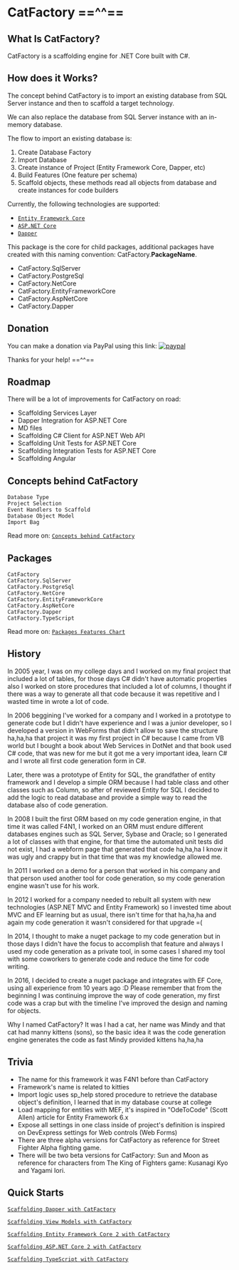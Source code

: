 # CatFactory ==^^==

## What Is CatFactory?

CatFactory is a scaffolding engine for .NET Core built with C#.

## How does it Works?

The concept behind CatFactory is to import an existing database from SQL Server instance and then to scaffold a target technology.

We can also replace the database from SQL Server instance with an in-memory database.

The flow to import an existing database is:

1. Create Database Factory
2. Import Database
3. Create instance of Project (Entity Framework Core, Dapper, etc)
4. Build Features (One feature per schema)
5. Scaffold objects, these methods read all objects from database and create instances for code builders

Currently, the following technologies are supported:

+ [`Entity Framework Core`](https://github.com/hherzl/CatFactory.EntityFrameworkCore)
+ [`ASP.NET Core`](https://github.com/hherzl/CatFactory.AspNetCore)
+ [`Dapper`](https://github.com/hherzl/CatFactory.Dapper)

This package is the core for child packages, additional packages have created with this naming convention: CatFactory.**PackageName**.

* CatFactory.SqlServer
* CatFactory.PostgreSql
* CatFactory.NetCore
* CatFactory.EntityFrameworkCore
* CatFactory.AspNetCore
* CatFactory.Dapper

## Donation

You can make a donation via PayPal using this link: [![paypal](https://www.paypalobjects.com/en_US/i/btn/btn_donateCC_LG.gif)](https://www.paypal.com/cgi-bin/webscr?cmd=_donations&business=XB49JFNSMGY6U&item_name=CatFactory&currency_code=USD&source=url)

Thanks for your help! ==^^==

## Roadmap

There will be a lot of improvements for CatFactory on road:

* Scaffolding Services Layer
* Dapper Integration for ASP.NET Core
* MD files
* Scaffolding C# Client for ASP.NET Web API
* Scaffolding Unit Tests for ASP.NET Core
* Scaffolding Integration Tests for ASP.NET Core
* Scaffolding Angular

## Concepts behind CatFactory

    Database Type
    Project Selection
    Event Handlers to Scaffold
    Database Object Model
    Import Bag

Read more on: [`Concepts behind CatFactory`](https://github.com/hherzl/CatFactory/wiki/Concepts-behind-CatFactory)

## Packages

    CatFactory
    CatFactory.SqlServer
    CatFactory.PostgreSql
    CatFactory.NetCore
    CatFactory.EntityFrameworkCore
    CatFactory.AspNetCore
    CatFactory.Dapper
    CatFactory.TypeScript

Read more on: [`Packages Features Chart`](https://github.com/hherzl/CatFactory/wiki/Packages-Features-Chart)

## History

In 2005 year, I was on my college days and I worked on my final project that included a lot of tables, for those days C# didn't have automatic properties also I worked on store procedures that included a lot of columns, I thought if there was a way to generate all that code because it was repetitive and I wasted time in wrote a lot of code.

In 2006 beggining I've worked for a company and I worked in a prototype to generate code but I didn't have experience and I was a junior developer, so I developed a version in WebForms that didn't allow to save the structure ha,ha,ha that project it was my first project in C# because I came from VB world but I bought a book about Web Services in DotNet and that book used C# code, that was new for me but it got me a very important idea, learn C# and I wrote all first code generation form in C#.

Later, there was a prototype of Entity for SQL, the grandfather of entity framework and I develop a simple ORM because I had table class and other classes such as Column, so after of reviewed Entity for SQL I decided to add the logic to read database and provide a simple way to read the database also of code generation.

In 2008 I built the first ORM based on my code generation engine, in that time it was called F4N1, I worked on an ORM must endure different databases engines such as SQL Server, Sybase and Oracle; so I generated a lot of classes with that engine, for that time the automated unit tests did not exist, I had a webform page that generated that code ha,ha,ha I know it was ugly and crappy but in that time that was my knowledge allowed me.

In 2011 I worked on a demo for a person that worked in his company and that person used another tool for code generation, so my code generation engine wasn't use for his work.

In 2012 I worked for a company needed to rebuilt all system with new technologies (ASP.NET MVC and Entity Framework) so I invested time about MVC and EF learning but as usual, there isn't time for that ha,ha,ha and again my code generation it wasn't considered for that upgrade =(

In 2014, I thought to make a nuget package to my code generation but in those days I didn't have the focus to accomplish that feature and always I used my code generation as a private tool, in some cases I shared my tool with some coworkers to generate code and reduce the time for code writing.

In 2016, I decided to create a nuget package and integrates with EF Core, using all experience from 10 years ago :D Please remember that from the beginning I was continuing improve the way of code generation, my first code was a crap but with the timeline I've improved the design and naming for objects.

Why I named CatFactory? It was I had a cat, her name was Mindy and that cat had manny kittens (sons), so the basic idea it was the code generation engine generates the code as fast Mindy provided kittens ha,ha,ha

## Trivia

+ The name for this framework it was F4N1 before than CatFactory
+ Framework's name is related to kitties
+ Import logic uses sp_help stored procedure to retrieve the database object's definition, I learned that in my database course at college
+ Load mapping for entities with MEF, it's inspired in "OdeToCode" (Scott Allen) article for Entity Framework 6.x
+ Expose all settings in one class inside of project's definition is inspired on DevExpress settings for Web controls (Web Forms)
+ There are three alpha versions for CatFactory as reference for Street Fighter Alpha fighting game.
+ There will be two beta versions for CatFactory: Sun and Moon as reference for characters from The King of Fighters game: Kusanagi Kyo and Yagami Iori.

## Quick Starts

[`Scaffolding Dapper with CatFactory`](https://www.codeproject.com/Articles/1213355/Scaffolding-Dapper-with-CatFactory)

[`Scaffolding View Models with CatFactory`](https://www.codeproject.com/Tips/1164636/Scaffolding-View-Models-with-CatFactory)

[`Scaffolding Entity Framework Core 2 with CatFactory`](https://www.codeproject.com/Articles/1160615/Scaffolding-Entity-Framework-Core-with-CatFactory)

[`Scaffolding ASP.NET Core 2 with CatFactory`](https://www.codeproject.com/Tips/1229909/Scaffolding-ASP-NET-Core-with-CatFactory)

[`Scaffolding TypeScript with CatFactory`](https://www.codeproject.com/Tips/1166380/Scaffolding-TypeScript-with-CatFactory)
